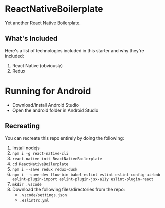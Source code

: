 # ReactNativeBoilerplate

Yet another React Native Boilerplate.

## What's Included

Here's a list of technologies included in this starter and why they're included:

1. React Native (obviously)
1. Redux

# Running for Android

- Download/Install Android Studio
- Open the android folder in Android Studio

## Recreating

You can recreate this repo entirely by doing the following:

1. Install nodejs
1. `npm i -g react-native-cli`
1. `react-native init ReactNativeBoilerplate`
1. `cd ReactNativeBoilerplate`
1. `npm i --save redux redux-dusk`
1. `npm i --save-dev flow-bin babel-eslint eslint eslint-config-airbnb eslint-plugin-import eslint-plugin-jsx-a11y eslint-plugin-react`
1. `mkdir .vscode`
1. Download the following files/directories from the repo:
   - `.vscode/settings.json`
   - `.eslintrc.yml`
